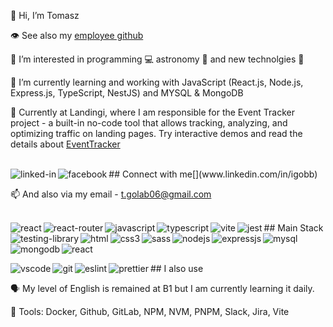 👋 Hi, I’m Tomasz

👁️ See also my [employee github](https://github.com/tomaszgolab-landingi)

👀 I’m interested in programming 💻 astronomy 🚀 and new technolgies 📱

🌱 I’m currently learning and working with JavaScript (React.js, Node.js, Express.js, TypeScript, NestJS) and MYSQL & MongoDB

💞️ Currently at Landingi, where I am responsible for the Event Tracker project - a built-in no-code tool that allows tracking, analyzing, and optimizing traffic on landing pages. Try interactive demos and read the details about [EventTracker](https://cutt.ly/HwxCgUWt
)

<br>
## Connect with me[<img align="left" alt="linked-in" src="https://img.shields.io/badge/linkedin-%230077B5.svg?&style=for-the-badge&logo=linkedin&logoColor=white" />](www.linkedin.com/in/igobb)<img align="left" alt="facebook" src="https://img.shields.io/badge/facebook-%231877F2.svg?&style=for-the-badge&logo=facebook&logoColor=white" />
<br>

📫 And also via my email - t.golab06@gmail.com

<br>## Main Stack
<img align="left" alt="react" src="https://img.shields.io/badge/React-20232A?style=for-the-badge&logo=react&logoColor=61DAFB" /><img align="left" alt="react-router" src="https://img.shields.io/badge/React_Router-CA4245?style=for-the-badge&logo=react-router&logoColor=white" /><img align="left" alt="javascript" src="https://img.shields.io/badge/JavaScript-F7DF1E?style=for-the-badge&logo=javascript&logoColor=black"/><img align="left" alt="typescript" src="https://img.shields.io/badge/TypeScript-007ACC?style=for-the-badge&logo=typescript&logoColor=white"/><img align="left" alt="vite" src="https://img.shields.io/badge/vite-%23646CFF.svg?style=for-the-badge&logo=vite&logoColor=white"/><img align="left" alt="jest" src="https://img.shields.io/badge/Jest-323330?style=for-the-badge&logo=Jest&logoColor=white"/><img align="left" alt="testing-library" src="https://img.shields.io/badge/testing%20library-323330?style=for-the-badge&logo=testing-library&logoColor=red"/><img align="left" alt="html" src="https://img.shields.io/badge/HTML5-E34F26?style=for-the-badge&logo=html5&logoColor=white"/><img align="left" alt="css3" src="https://img.shields.io/badge/CSS3-1572B6?style=for-the-badge&logo=css3&logoColor=white"/><img align="left" alt="sass" src="https://img.shields.io/badge/Sass-CC6699?style=for-the-badge&logo=sass&logoColor=white"/><img align="left" alt="nodejs" src="https://img.shields.io/badge/Node.js-43853D?style=for-the-badge&logo=node.js&logoColor=white"/><img align="left" alt="expressjs" src="https://img.shields.io/badge/Express.js-404D59?style=for-the-badge"/><img align="left" alt="mysql" src="https://img.shields.io/badge/MySQL-00000F?style=for-the-badge&logo=mysql&logoColor=white"/><img align="left" alt="mongodb" src="https://img.shields.io/badge/MongoDB-4EA94B?style=for-the-badge&logo=mongodb&logoColor=white"/><img align="left" alt="react" src="	https://img.shields.io/badge/CSS-239120?&style=for-the-badge&logo=css3&logoColor=white"/><br>
<br>

<br>
## I also use
<img align="left" alt="vscode" src="https://img.shields.io/badge/Visual_Studio_Code-0078D4?style=for-the-badge&logo=visual%20studio%20code&logoColor=white" /><img align="left" alt="git" src="https://img.shields.io/badge/GIT-E44C30?style=for-the-badge&logo=git&logoColor=white" /><img align="left" alt="eslint" src="https://img.shields.io/badge/eslint-3A33D1?style=for-the-badge&logo=eslint&logoColor=white" /><img align="left" alt="prettier" src="https://img.shields.io/badge/prettier-1A2C34?style=for-the-badge&logo=prettier&logoColor=F7BA3E" />

🗣️ My level of English is remained at B1 but I am currently learning it daily.

🧰 Tools: Docker, Github, GitLab, NPM, NVM, PNPM, Slack, Jira, Vite


